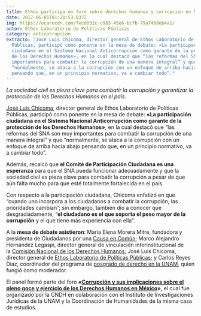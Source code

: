 ```yaml
---
title: Ethos participa en foro sobre derechos humanos y corrupción en México
date: 2017-06-01T01:20:53.037Z
img: https://ucarecdn.com/7ecd031c-c983-45e6-bcfb-79a7468eb4a1/
autor: Ethos Laboratorio de Políticas Públicas
category: anticorrupcion
extracto: "José Luis Chicoma, director general de Ethos Laboratorio de Políticas
  Públicas, participó como ponente en la mesa de debate: «La participación
  ciudadana en el Sistema Nacional Anticorrupción como garante de la protección
  de los Derechos Humanos», en la cual destacó que “las reformas del SNA son muy
  importantes para combatir la corrupción de una manera integral” y que
  “normalmente, se ataca a la corrupción con un enfoque de arriba hacia abajo
  pensando que, en un principio normativo, va a cambiar todo”."
---
```

*La sociedad civil es pieza clave para combatir la corrupción y garantizar la protección de los Derechos Humanos en el país.*

[José Luis Chicoma](https://twitter.com/joseluischicoma), director general de Ethos Laboratorio de Políticas Públicas, participó como ponente en la mesa de debate: **«La participación ciudadana en el Sistema Nacional Anticorrupción como garante de la protección de los Derechos Humanos»**, en la cual destacó que “las reformas del SNA son muy importantes para combatir la corrupción de una manera integral” y que “normalmente, se ataca a la corrupción con un enfoque de arriba hacia abajo pensando que, en un principio normativo, va a cambiar todo”.

Además, recalcó que **el Comité de Participación Ciudadana es una esperanza** para que el SNA pueda funcionar adecuadamente y que la sociedad civil es pieza clave para combatir la corrupción a pesar de que aún falta mucho para que esté totalmente fortalecida en el país. 

Con respecto a la participación ciudadana, Chicoma enfatizó en que “cuando uno incorpora a los ciudadanos a combatir la corrupción, las prioridades cambian”; sin embargo, también dio a conocer que desgraciadamente, “**el ciudadano es el que soporta el peso mayor de la corrupción** y el que tiene más experiencia con ella”.

A la **mesa de debate asistieron**: María Elena Morera Mitre, fundadora y presidenta de Ciudadanos por una [Causa en Común](http://causaencomun.org.mx/); Marco Alejandro Hernández Legaspi, director general de vinculación interinstitucional de la [Comisión Nacional de los Derechos Humanos](http://www.cndh.org.mx/); José Luis Chicoma, director general de [Ethos Laboratorio de Políticas Públicas](https://www.ethos.org.mx/); y Carlos Reyes Díaz, coordinador del programa de [posgrado de derecho en la UNAM](http://derecho.posgrado.unam.mx/site_cpd/public/inicio), quien fungió como moderador.

El panel formó parte del foro **«[Corrupción y sus implicaciones sobre el pleno goce y ejercicio de los Derechos Humanos en México](https://www.pscp.tv/CNDH/1yNGaqqjVaVGj?t=0)»**, el cual fue organizado por la CNDH en colaboración con el Instituto de Investigaciones Jurídicas de la UNAM y la Coordinación de Humanidades de la misma casa de estudios.